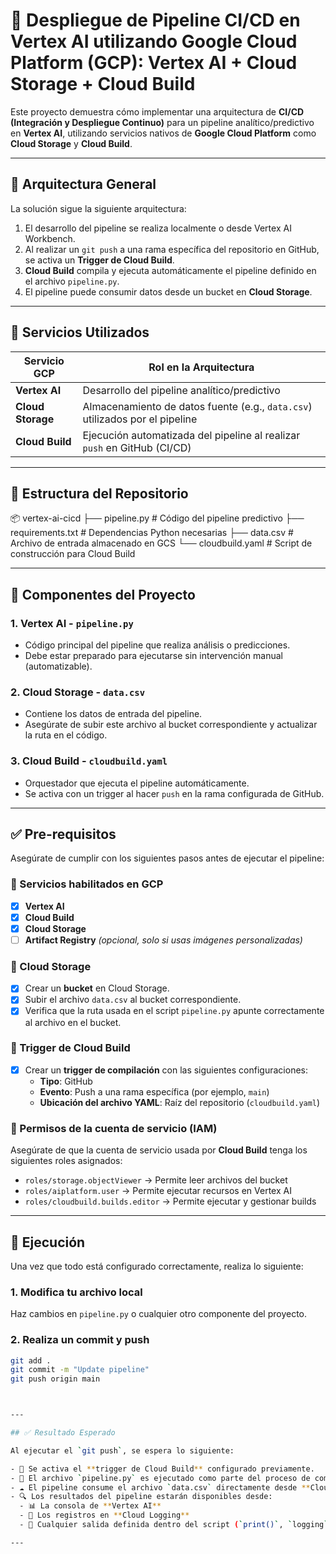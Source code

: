 # 📡 Despliegue de Pipeline CI/CD en Vertex AI utilizando Google Cloud Platform (GCP): Vertex AI + Cloud Storage + Cloud Build

Este proyecto demuestra cómo implementar una arquitectura de **CI/CD (Integración y Despliegue Continuo)** para un pipeline analítico/predictivo en **Vertex AI**, 
utilizando servicios nativos de **Google Cloud Platform** como **Cloud Storage** y **Cloud Build**.

---

## 🚀 Arquitectura General

La solución sigue la siguiente arquitectura:

1. El desarrollo del pipeline se realiza localmente o desde Vertex AI Workbench.
2. Al realizar un `git push` a una rama específica del repositorio en GitHub, se activa un **Trigger de Cloud Build**.
3. **Cloud Build** compila y ejecuta automáticamente el pipeline definido en el archivo `pipeline.py`.
4. El pipeline puede consumir datos desde un bucket en **Cloud Storage**.

---

## 🧱 Servicios Utilizados

| Servicio GCP       | Rol en la Arquitectura                                                                 |
|--------------------|----------------------------------------------------------------------------------------|
| **Vertex AI**      | Desarrollo del pipeline analítico/predictivo                                           |
| **Cloud Storage**  | Almacenamiento de datos fuente (e.g., `data.csv`) utilizados por el pipeline           |
| **Cloud Build**    | Ejecución automatizada del pipeline al realizar `push` en GitHub (CI/CD)               |

---

## 📁 Estructura del Repositorio

📦 vertex-ai-cicd
├── pipeline.py # Código del pipeline predictivo
├── requirements.txt # Dependencias Python necesarias
├── data.csv # Archivo de entrada almacenado en GCS
└── cloudbuild.yaml # Script de construcción para Cloud Build



---

## 🧪 Componentes del Proyecto

### 1. Vertex AI - `pipeline.py`

- Código principal del pipeline que realiza análisis o predicciones.
- Debe estar preparado para ejecutarse sin intervención manual (automatizable).

### 2. Cloud Storage - `data.csv`

- Contiene los datos de entrada del pipeline.
- Asegúrate de subir este archivo al bucket correspondiente y actualizar la ruta en el código.

### 3. Cloud Build - `cloudbuild.yaml`

- Orquestador que ejecuta el pipeline automáticamente.
- Se activa con un trigger al hacer `push` en la rama configurada de GitHub.



---

## ✅ Pre-requisitos

Asegúrate de cumplir con los siguientes pasos antes de ejecutar el pipeline:

### 🔌 Servicios habilitados en GCP

- [x] **Vertex AI**
- [x] **Cloud Build**
- [x] **Cloud Storage**
- [ ] **Artifact Registry** *(opcional, solo si usas imágenes personalizadas)*

### 📂 Cloud Storage

- [x] Crear un **bucket** en Cloud Storage.
- [x] Subir el archivo `data.csv` al bucket correspondiente.
- [x] Verifica que la ruta usada en el script `pipeline.py` apunte correctamente al archivo en el bucket.

### 🔁 Trigger de Cloud Build

- [x] Crear un **trigger de compilación** con las siguientes configuraciones:
  - **Tipo**: GitHub
  - **Evento**: Push a una rama específica (por ejemplo, `main`)
  - **Ubicación del archivo YAML**: Raíz del repositorio (`cloudbuild.yaml`)

### 🔐 Permisos de la cuenta de servicio (IAM)

Asegúrate de que la cuenta de servicio usada por **Cloud Build** tenga los siguientes roles asignados:

- `roles/storage.objectViewer` → Permite leer archivos del bucket
- `roles/aiplatform.user` → Permite ejecutar recursos en Vertex AI
- `roles/cloudbuild.builds.editor` → Permite ejecutar y gestionar builds

---

## 🚀 Ejecución

Una vez que todo está configurado correctamente, realiza lo siguiente:

### 1. Modifica tu archivo local

Haz cambios en `pipeline.py` o cualquier otro componente del proyecto.

### 2. Realiza un commit y push

```bash
git add .
git commit -m "Update pipeline"
git push origin main



---

## ✅ Resultado Esperado

Al ejecutar el `git push`, se espera lo siguiente:

- 🚀 Se activa el **trigger de Cloud Build** configurado previamente.
- 🧠 El archivo `pipeline.py` es ejecutado como parte del proceso de compilación en Vertex AI.
- ☁️ El pipeline consume el archivo `data.csv` directamente desde **Cloud Storage**.
- 🔍 Los resultados del pipeline estarán disponibles desde:
  - 📊 La consola de **Vertex AI**
  - 📁 Los registros en **Cloud Logging**
  - 📝 Cualquier salida definida dentro del script (`print()`, `logging`, etc.)

---





